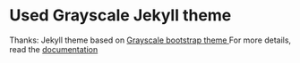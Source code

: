 Used Grayscale Jekyll theme
=========================
Thanks:
Jekyll theme based on [Grayscale bootstrap theme ](http://ironsummitmedia.github.io/startbootstrap-grayscale/)
For more details, read the [documentation](http://jekyllrb.com/)
